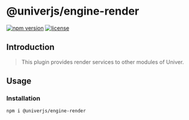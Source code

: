 # @univerjs/engine-render

[![npm version](https://img.shields.io/npm/v/@univerjs/engine-render)](https://npmjs.org/packages/@univerjs/engine-render)
[![license](https://img.shields.io/npm/l/@univerjs/engine-render)](https://img.shields.io/npm/l/@univerjs/engine-render)

## Introduction

> This plugin provides render services to other modules of Univer.

## Usage

### Installation

```shell
npm i @univerjs/engine-render
```
